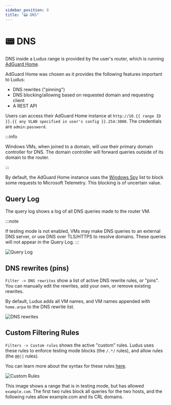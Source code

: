 ```yaml
---
sidebar_position: 8
title: "📟 DNS"
---
```


# 📟 DNS

DNS inside a Ludus range is provided by the user's router, which is running [AdGuard Home](https://github.com/AdguardTeam/AdGuardHome).

AdGuard Home was chosen as it provides the following features important to Ludus:

- DNS rewrites ("pinning")
- DNS blocking/allowing based on requested domain and requesting client
- A REST API

Users can access their AdGuard Home instance at `http://10.{{ range ID }}.{{ any VLAN specified in user's config }}.254:3000`.
The credentials are `admin:password`.

:::info

Windows VMs, when joined to a domain, will use their primary domain controller for DNS. The domain controller will forward queries
outside of its domain to the router.

:::

By default, the AdGuard Home instance uses the [Windows Spy](https://github.com/crazy-max/WindowsSpyBlocker) list to block some requests to Microsoft Telemetry.
This blocking is of uncertain value.

## Query Log

The query log shows a log of all DNS queries made to the router VM.

:::note

If testing mode is not enabled, VMs may make DNS queries to an external DNS server, or use DNS over TLS/HTTPS to resolve domains.
These queries will not appear in the Query Log.
:::

![Query Log](/img/dns/query-log.png)

## DNS rewrites (pins)

`Filter -> DNS rewrites` show a list of active DNS rewrite rules, or "pins". You can manually edit the rewrites, add your own, or remove existing rewrites.

By default, Ludus adds all VM names, and VM names appended with `home.arpa` to the DNS rewrite list.

![DNS rewrites](/img/dns/dns-rewrites.png)


## Custom Filtering Rules

`Filters -> Custom rules` shows the active "custom" rules. Ludus uses these rules to enforce testing mode blocks (the `/.*/` rules), and allow rules (the `@@||` rules).

You can learn more about the syntax for these rules [here](https://adguard.com/kb/general/ad-filtering/create-own-filters/).

![Custom Rules](/img/dns/custom-rules.png)

This image shows a range that is in testing mode, but has allowed `example.com`.
The first two rules block all queries for the two hosts, and the following rules allow example.com and its CRL domains.